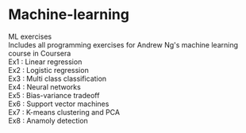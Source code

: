 # Machine-learning
ML exercises  
Includes all programming exercises for Andrew Ng's machine learning course in Coursera  
Ex1 : Linear regression  
Ex2 : Logistic regression  
Ex3 : Multi class classification  
Ex4 : Neural networks  
Ex5 : Bias-variance tradeoff  
Ex6 : Support vector machines  
Ex7 : K-means clustering and PCA  
Ex8 : Anamoly detection  
